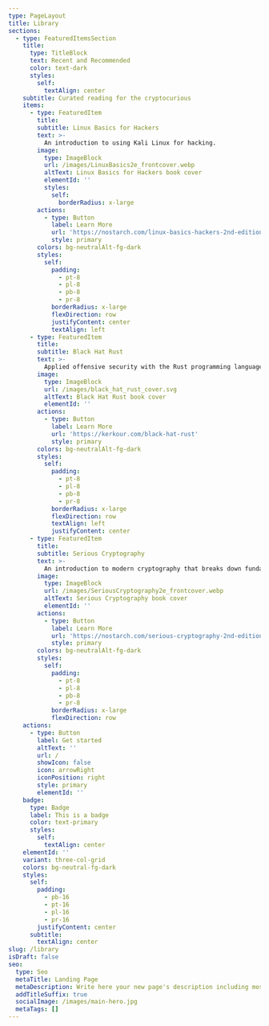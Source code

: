 ```yaml
---
type: PageLayout
title: Library
sections:
  - type: FeaturedItemsSection
    title:
      type: TitleBlock
      text: Recent and Recommended
      color: text-dark
      styles:
        self:
          textAlign: center
    subtitle: Curated reading for the cryptocurious
    items:
      - type: FeaturedItem
        title:
        subtitle: Linux Basics for Hackers
        text: >-
          An introduction to using Kali Linux for hacking.
        image:
          type: ImageBlock
          url: /images/LinuxBasics2e_frontcover.webp
          altText: Linux Basics for Hackers book cover
          elementId: ''
          styles:
            self:
              borderRadius: x-large
        actions:
          - type: Button
            label: Learn More
            url: 'https://nostarch.com/linux-basics-hackers-2nd-edition'
            style: primary
        colors: bg-neutralAlt-fg-dark
        styles:
          self:
            padding:
              - pt-8
              - pl-8
              - pb-8
              - pr-8
            borderRadius: x-large
            flexDirection: row
            justifyContent: center
            textAlign: left
      - type: FeaturedItem
        title:
        subtitle: Black Hat Rust
        text: >-
          Applied offensive security with the Rust programming language
        image:
          type: ImageBlock
          url: /images/black_hat_rust_cover.svg
          altText: Black Hat Rust book cover
          elementId: ''
        actions:
          - type: Button
            label: Learn More
            url: 'https://kerkour.com/black-hat-rust'
            style: primary
        colors: bg-neutralAlt-fg-dark
        styles:
          self:
            padding:
              - pt-8
              - pl-8
              - pb-8
              - pr-8
            borderRadius: x-large
            flexDirection: row
            textAlign: left
            justifyContent: center
      - type: FeaturedItem
        title:
        subtitle: Serious Cryptography
        text: >-
          An introduction to modern cryptography that breaks down fundamental mathematical concepts without shying away from meaty discussions of how they work.
        image:
          type: ImageBlock
          url: /images/SeriousCryptography2e_frontcover.webp
          altText: Serious Cryptography book cover
          elementId: ''
        actions:
          - type: Button
            label: Learn More
            url: 'https://nostarch.com/serious-cryptography-2nd-edition'
            style: primary
        colors: bg-neutralAlt-fg-dark
        styles:
          self:
            padding:
              - pt-8
              - pl-8
              - pb-8
              - pr-8
            borderRadius: x-large
            flexDirection: row
    actions:
      - type: Button
        label: Get started
        altText: ''
        url: /
        showIcon: false
        icon: arrowRight
        iconPosition: right
        style: primary
        elementId: ''
    badge:
      type: Badge
      label: This is a badge
      color: text-primary
      styles:
        self:
          textAlign: center
    elementId: ''
    variant: three-col-grid
    colors: bg-neutral-fg-dark
    styles:
      self:
        padding:
          - pb-16
          - pt-16
          - pl-16
          - pr-16
        justifyContent: center
      subtitle:
        textAlign: center
slug: /library
isDraft: false
seo:
  type: Seo
  metaTitle: Landing Page
  metaDescription: Write here your new page's description including most relevant keywords.
  addTitleSuffix: true
  socialImage: /images/main-hero.jpg
  metaTags: []
---
```

